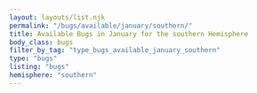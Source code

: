 ```yaml
---
layout: layouts/list.njk
permalink: "/bugs/available/january/southern/"
title: Available Bugs in January for the southern Hemisphere
body_class: bugs
filter_by_tag: "type_bugs_available_january_southern"
type: "bugs"
listing: "bugs"
hemisphere: "southern"
---
```

